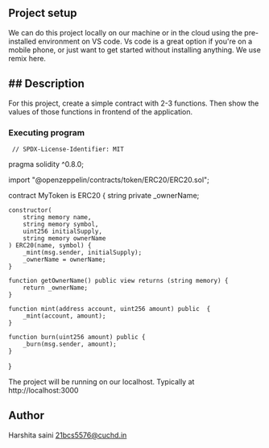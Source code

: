 ## Project setup
We can do this project locally on our machine or in the cloud using the pre-installed environment on VS code. Vs code is a great option if you're on a mobile phone,
or just want to get started without installing anything. We use remix here.
## ## Description
For this project, create a simple contract with 2-3 functions. Then show the values of those functions in frontend of the application.
### Executing program

     // SPDX-License-Identifier: MIT
pragma solidity ^0.8.0;

import "@openzeppelin/contracts/token/ERC20/ERC20.sol";

contract MyToken is ERC20 {
    string private _ownerName;

    constructor(
        string memory name,
        string memory symbol,
        uint256 initialSupply,
        string memory ownerName
    ) ERC20(name, symbol) {
        _mint(msg.sender, initialSupply);
        _ownerName = ownerName;
    }

    function getOwnerName() public view returns (string memory) {
        return _ownerName;
    }

    function mint(address account, uint256 amount) public  {
        _mint(account, amount);
    }

    function burn(uint256 amount) public {
        _burn(msg.sender, amount);
    }
}

The project will be running on our localhost. 
Typically at http://localhost:3000
## Author
Harshita saini
21bcs5576@cuchd.in
